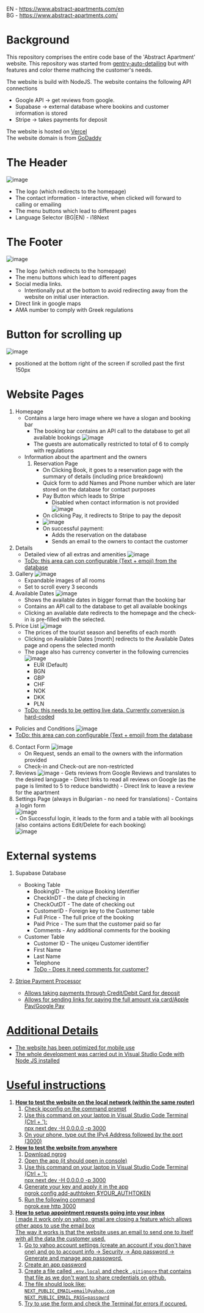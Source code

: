 EN - https://www.abstract-apartments.com/en<br>
BG - https://www.abstract-apartments.com/

# Background
This repository comprises the entire code base of the 'Abstract Apartment' website. 
This repository was started from [gentry-auto-detailing](https://github.com/loftongentry/gentry-auto-detailing) but with features and color theme mathcing the customer's needs.

The website is build with NodeJS.
The website contains the following API connections
 - Google API -> get reviews from google.
 - Supabase -> external database where bookins and customer information is stored
 - Stripe -> takes payments for deposit

The website is hosted on [Vercel](https://vercel.com/)<br>
The website domain is from [GoDaddy](https://www.godaddy.com/en-uk)

# The Header 
![image](https://github.com/user-attachments/assets/1dc3cfb8-b196-4038-9162-1f82364ae42f)

- The logo (which redirects to the homepage)
- The contact information - interactive, when clicked will forward to calling or emailing
- The menu buttons which lead to different pages
- Language Selector (BG|EN) - i18Next

# The Footer
![image](https://github.com/user-attachments/assets/55499321-28d0-4610-87ae-e6a14b3c56df)

 - The logo (which redirects to the homepage)
 - The menu buttons which lead to different pages
 - Social media links.
   - Intentionally put at the bottom to avoid redirecting away from the website on initial user interaction.
 - Direct link in google maps
 - AMA number to comply with Greek regulations  

# Button for scrolling up
![image](https://github.com/user-attachments/assets/d7c3edcd-844a-47ec-978e-0e79717f7e45)
- positioned at the bottom right of the screen if scrolled past the first 150px 

# Website Pages

1. Homepage
   - Contains a large hero image where we have a slogan and booking bar
     - The booking bar contains an API call to the database to get all available bookings
       ![image](https://github.com/user-attachments/assets/d79285f4-2f21-4bc4-849a-5356b0240c32)
     - The guests are automatically restricted to total of 6 to comply with regulations
   - Information about the apartment and the owners
     1. Reservation Page
        - On Clicking Book, it goes to a reservation page with the summary of details (including price breakdown)
        - Quick form to add Names and Phone number which are later stored on the database for contact purposes
        - Pay Button which leads to Stripe
          - Disabled when contact information is not provided
            ![image](https://github.com/user-attachments/assets/1aff6985-08d6-42ad-9c8d-b243103366c6)
        - On clicking Pay, it redirects to Stripe to pay the deposit
        - ![image](https://github.com/user-attachments/assets/8b50d316-a8cf-4109-954a-2b931456c95d)
        - On successful payment:
          - Adds the reservation on the database
          - Sends an email to the owners to contact the customer
2. Details
   - Detailed view of all extras and amenities
     ![image](https://github.com/user-attachments/assets/6db0256d-a5b1-4a03-8ac9-9e65eed99565)
   - <u>ToDo: this area can con configurable (Text + emoji) from the database </u>
3. Gallery
  ![image](https://github.com/user-attachments/assets/5e168923-699a-46e2-ae22-8d3195372768)
   - Expandable images of all rooms
   - Set to scroll every 3 seconds
5. Available Dates
   ![image](https://github.com/user-attachments/assets/815b437f-7ac8-4ed7-9a8f-5a0d5d89df54)
   - Shows the available dates in bigger format than the booking bar
   - Contains an API call to the database to get all available bookings
   - Clicking an available date redirects to the homepage and the check-in is pre-filled with the selected.
7. Price List
   ![image](https://github.com/user-attachments/assets/f719aa89-580f-463d-9dd1-07aeaf7f1873)
   - The prices of the tourist season and benefits of each month
   - Clicking on Available Dates [month] redirects to the Available Dates page and opens the selected month
   - The page also has currency converter in the following currencies<br>
     ![image](https://github.com/user-attachments/assets/3669ea8e-c6ef-4722-aa62-d303b661b372)<br>
      - EUR (Default)
      - BGN
      - GBP
      - CHF
      - NOK
      - DKK
      - PLN
    - <u>ToDo: this needs to be getting live data. Currently conversion is hard-coded </u>
  - Policies and Conditions
    ![image](https://github.com/user-attachments/assets/0ca341bd-c988-4f42-8bcb-387ac51c3b39)
   - <u>ToDo: this area can con configurable (Text + emoji) from the database </u>
  6. Contact Form
     ![image](https://github.com/user-attachments/assets/389f75ac-3b19-4897-a5c0-a89baa7cbf8f)
     - On Request, sends an email to the owners with the information provided
     - Check-in and Check-out are non-restricted
  7. Reviews
    ![image](https://github.com/user-attachments/assets/3e2b03bd-0c3d-4b32-adbd-90789da50712)
    - Gets reviews from Google Reviews and translates to the desired language
    - Direct links to read all reviews on Google (as the page is limited to 5 to reduce bandwidth)
    - Direct link to leave a review for the apartment
  8. Settings Page (always in Bulgarian - no need for translations)
    - Contains a login form<br>
    ![image](https://github.com/user-attachments/assets/75be7311-0d3f-49ad-b82c-77f51ce68104)<br>
    - On Successful login, it leads to the form and a table with all bookings (also contains actions Edit/Delete for each booking)<br>
    ![image](https://github.com/user-attachments/assets/a5d7b6b0-8cfd-4b39-9a99-fe27793e0a89)<br>

# External systems
  1. Supabase Database
     - Booking Table
       - BookingID - The unique Booking Identifier
       - CheckInDT - the date pf checking in
       - CheckOutDT - The date of checking out
       - CustomerID - Foreign key to the Customer table
       - Full Price - The full price of the booking
       - Paid Price - The sum that the customer paid so far
       - Comments - Any additional comments for the booking
     - Customer Table
        - Customer ID - The uniqeu Customer identifier
        - First Name
        - Last Name
        - Telephone
        - <u>ToDo - Does it need comments for customer?<u>

  2. Stripe Payment Processor
     - Allows taking payments through Credit/Debit Card for deposit
     - Allows for sending links for paying the full amount via card/Apple Pay/Google Pay
# Additional Details
  - The website has been optimized for mobile use
  - The whole development was carried out in [Visual Studio Code](https://code.visualstudio.com/) with [Node JS](https://nodejs.org/en) installed

# Useful instructions
1. <b>How to test the website on the local network (within the same router)</b>
   1. Check ipconfig on the command prompt
   2. Use this command on your laptop in Visual Studio Code Terminal (Ctrl + '):<br>
      npx next dev -H 0.0.0.0 -p 3000
   3. On your phone, type out the IPv4 Address followed by the port (3000)
2. <b>How to test the website from anywhere</b>
     1. Download [ngrog]([url](https://download.ngrok.com/windows))
     2. Open the app (it should open in console)
     3. Use this command on your laptop in Visual Studio Code Terminal (Ctrl + '):<br>
        npx next dev -H 0.0.0.0 -p 3000
     4. Generate your key and apply it in the app<br>
        ngrok config add-authtoken $YOUR_AUTHTOKEN
     5. Run the following command<br>
         ngrok.exe http 3000
3. <b> How to setup appointment requests going into your inbox</b> <br>
I made it work only on yahoo, gmail are closing a feature which allows other apps to use the email box<br>
The way it works is that the website uses an email to send one to itself with all the data the customer used.
    1. Go to yahoo account settings (create an account if you don't have one) and go to account info -> Security -> App password -> Generate and manage app passoword.
    2. Create an app password
    3. Create a file called `.env.local` and check `.gitignore` that contains that file as we don't want to share credentials on github.
    4. The file should look like: <br>
    `NEXT_PUBLIC_EMAIL=email@yahoo.com`<br>
     `NEXT_PUBLIC_EMAIL_PASS=passowrd`
    5. Try to use the form and check the Terminal for errors if occured.
